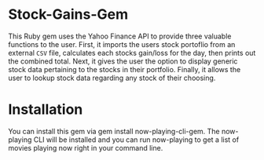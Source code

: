 # Stock-Gains-Gem

This Ruby gem uses the Yahoo Finance API to provide three valuable functions to the user. First, it imports the users stock portoflio from an external `CSV` file, calculates each stocks gain/loss for the day, then prints out the combined total. Next, it gives the user the option to display generic stock data pertaining to the stocks in their portfolio. Finally, it allows the user to lookup stock data regarding any stock of their choosing.  

# Installation

You can install this gem via gem install now-playing-cli-gem. The now-playing CLI will be installed and you can run now-playing to get a list of movies playing now right in your command line.
